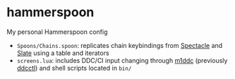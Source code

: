 # hammerspoon
My personal Hammerspoon config

* `Spoons/Chains.spoon`: replicates chain keybindings from [Spectacle](https://github.com/eczarny/spectacle) and [Slate](https://github.com/jigish/slate) using a table and iterators
* `screens.lua`: includes DDC/CI input changing through [m1ddc](https://github.com/waydabber/m1ddc) (previously [ddcctl](https://github.com/kfix/ddcctl)) and shell scripts located in `bin/`
